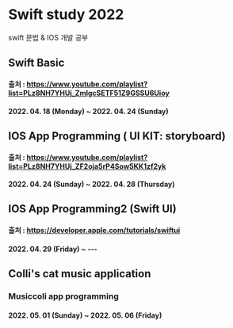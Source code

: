 # Swift study 2022
swift 문법 & IOS 개발 공부

## Swift Basic 
#### 출처 : https://www.youtube.com/playlist?list=PLz8NH7YHUj_ZmlgcSETF51Z9GSSU6Uioy
#### 2022. 04. 18 (Monday) ~ 2022. 04. 24 (Sunday)

## IOS App Programming ( UI KIT: storyboard)
#### 출처 : https://www.youtube.com/playlist?list=PLz8NH7YHUj_ZF2oja5rP4Sow5KK1zf2yk
#### 2022. 04. 24 (Sunday) ~ 2022. 04. 28 (Thursday)

## IOS App Programming2 (Swift UI)
#### 출처 : https://developer.apple.com/tutorials/swiftui
#### 2022. 04. 29 (Friday) ~ ---


## Colli's cat music application
### Musiccoli app programming
#### 2022. 05. 01 (Sunday) ~ 2022. 05. 06 (Friday)

